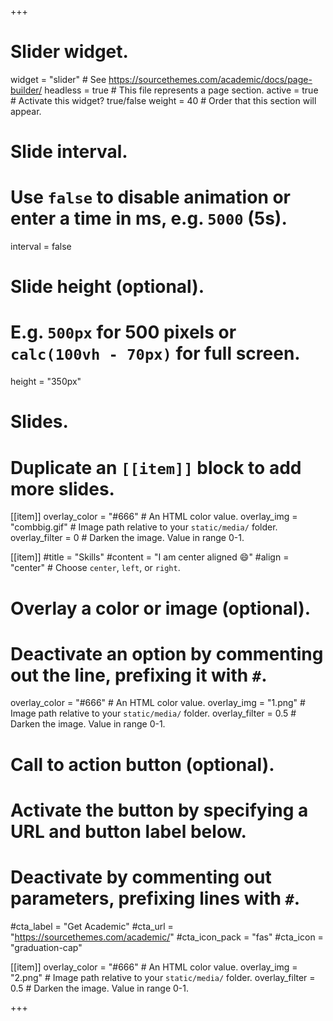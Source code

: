 +++
# Slider widget.
widget = "slider"  # See https://sourcethemes.com/academic/docs/page-builder/
headless = true  # This file represents a page section.
active = true  # Activate this widget? true/false
weight = 40  # Order that this section will appear.

# Slide interval.
# Use `false` to disable animation or enter a time in ms, e.g. `5000` (5s).
interval = false

# Slide height (optional).
# E.g. `500px` for 500 pixels or `calc(100vh - 70px)` for full screen.
height = "350px"

# Slides.
# Duplicate an `[[item]]` block to add more slides.


[[item]]
  overlay_color = "#666"  # An HTML color value.
  overlay_img = "combbig.gif"  # Image path relative to your `static/media/` folder.
  overlay_filter = 0  # Darken the image. Value in range 0-1.

[[item]]
  #title = "Skills"
  #content = "I am center aligned :smile:"
  #align = "center"  # Choose `center`, `left`, or `right`.



  # Overlay a color or image (optional).
  #   Deactivate an option by commenting out the line, prefixing it with `#`.
  overlay_color = "#666"  # An HTML color value.
  overlay_img = "1.png"  # Image path relative to your `static/media/` folder.
  overlay_filter = 0.5  # Darken the image. Value in range 0-1.

  # Call to action button (optional).
  #   Activate the button by specifying a URL and button label below.
  #   Deactivate by commenting out parameters, prefixing lines with `#`.
  #cta_label = "Get Academic"
  #cta_url = "https://sourcethemes.com/academic/"
  #cta_icon_pack = "fas"
  #cta_icon = "graduation-cap"



[[item]]
  overlay_color = "#666"  # An HTML color value.
  overlay_img = "2.png"  # Image path relative to your `static/media/` folder.
  overlay_filter = 0.5  # Darken the image. Value in range 0-1.




+++
